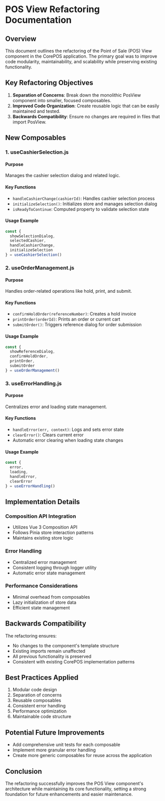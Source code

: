 # POS View Refactoring Documentation

## Overview

This document outlines the refactoring of the Point of Sale (POS) View component in the CorePOS application. The primary goal was to improve code modularity, maintainability, and scalability while preserving existing functionality.

## Key Refactoring Objectives

1. **Separation of Concerns**: Break down the monolithic PosView component into smaller, focused composables.
2. **Improved Code Organization**: Create reusable logic that can be easily maintained and tested.
3. **Backwards Compatibility**: Ensure no changes are required in files that import PosView.

## New Composables

### 1. useCashierSelection.js

#### Purpose
Manages the cashier selection dialog and related logic.

#### Key Functions
- `handleCashierChange(cashierId)`: Handles cashier selection process
- `initializeSelection()`: Initializes store and manages selection dialog
- `isReadyToContinue`: Computed property to validate selection state

#### Usage Example
```javascript
const {
  showSelectionDialog,
  selectedCashier,
  handleCashierChange,
  initializeSelection
} = useCashierSelection()
```

### 2. useOrderManagement.js

#### Purpose
Handles order-related operations like hold, print, and submit.

#### Key Functions
- `confirmHoldOrder(referenceNumber)`: Creates a hold invoice
- `printOrder(orderId)`: Prints an order or current cart
- `submitOrder()`: Triggers reference dialog for order submission

#### Usage Example
```javascript
const {
  showReferenceDialog,
  confirmHoldOrder,
  printOrder,
  submitOrder
} = useOrderManagement()
```

### 3. useErrorHandling.js

#### Purpose
Centralizes error and loading state management.

#### Key Functions
- `handleError(err, context)`: Logs and sets error state
- `clearError()`: Clears current error
- Automatic error clearing when loading state changes

#### Usage Example
```javascript
const {
  error,
  loading,
  handleError,
  clearError
} = useErrorHandling()
```

## Implementation Details

### Composition API Integration
- Utilizes Vue 3 Composition API
- Follows Pinia store interaction patterns
- Maintains existing store logic

### Error Handling
- Centralized error management
- Consistent logging through logger utility
- Automatic error state management

### Performance Considerations
- Minimal overhead from composables
- Lazy initialization of store data
- Efficient state management

## Backwards Compatibility

The refactoring ensures:
- No changes to the component's template structure
- Existing imports remain unaffected
- All previous functionality is preserved
- Consistent with existing CorePOS implementation patterns

## Best Practices Applied

1. Modular code design
2. Separation of concerns
3. Reusable composables
4. Consistent error handling
5. Performance optimization
6. Maintainable code structure

## Potential Future Improvements

- Add comprehensive unit tests for each composable
- Implement more granular error handling
- Create more generic composables for reuse across the application

## Conclusion

The refactoring successfully improves the POS View component's architecture while maintaining its core functionality, setting a strong foundation for future enhancements and easier maintenance.
